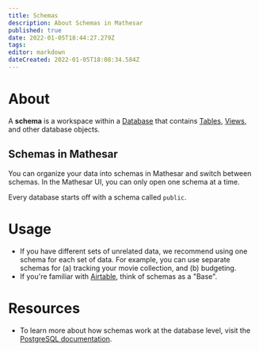 ```yaml
---
title: Schemas
description: About Schemas in Mathesar
published: true
date: 2022-01-05T18:44:27.279Z
tags: 
editor: markdown
dateCreated: 2022-01-05T18:08:34.584Z
---
```


# About

A **schema** is a workspace within a [Database](/product/concepts/databases) that contains [Tables](/product/concepts/tables), [Views](/product/concepts/views), and other database objects. 

## Schemas in Mathesar
You can organize your data into schemas in Mathesar and switch between schemas. In the Mathesar UI, you can only open one schema at a time.

Every database starts off with a schema called `public`.

# Usage
- If you have different sets of unrelated data, we recommend using one schema for each set of data. For example, you can use separate schemas for (a) tracking your movie collection, and (b) budgeting.
- If you're familiar with [Airtable](https://airtable.com/), think of schemas as a "Base". 

# Resources
- To learn more about how schemas work at the database level, visit the [PostgreSQL documentation](https://www.postgresql.org/docs/current/ddl-schemas.html).